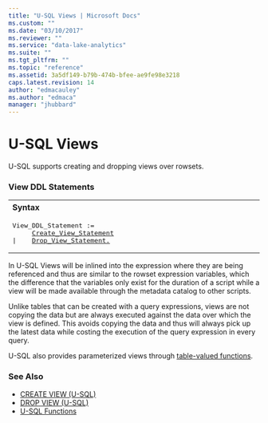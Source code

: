 ```yaml
---
title: "U-SQL Views | Microsoft Docs"
ms.custom: ""
ms.date: "03/10/2017"
ms.reviewer: ""
ms.service: "data-lake-analytics"
ms.suite: ""
ms.tgt_pltfrm: ""
ms.topic: "reference"
ms.assetid: 3a5df149-b79b-474b-bfee-ae9fe98e3218
caps.latest.revision: 14
author: "edmacauley"
ms.author: "edmaca"
manager: "jhubbard"
---
```

# U-SQL Views
U-SQL supports creating and dropping views over rowsets.  
  
### View DDL Statements
<table><th align="left">Syntax</th><tr><td><pre>
View_DDL_Statement :=                                                                                    
     <a href="create-view-u-sql.md">Create_View_Statement</a>
|    <a href="drop-view-u-sql.md">Drop_View_Statement.</a>
</pre></td></tr></table>
 
In U-SQL Views will be inlined into the expression where they are being referenced and thus are similar to the rowset expression variables, which the difference that the variables only exist for the duration of a script while a view will be made available through the metadata catalog to other scripts.  
  
Unlike tables that can be created with a query expressions, views are not copying the data but are always executed against the data over which the view is defined. This avoids copying the data and thus will always pick up the latest data while costing the execution of the query expression in every query.  
  
U-SQL also provides parameterized views through [table-valued functions](u-sql-functions.md).  
  
### See Also    
- [CREATE VIEW (U-SQL)](create-view-u-sql.md)
- [DROP VIEW (U-SQL)](drop-view-u-sql.md)
- [U-SQL Functions](u-sql-functions.md)
  

